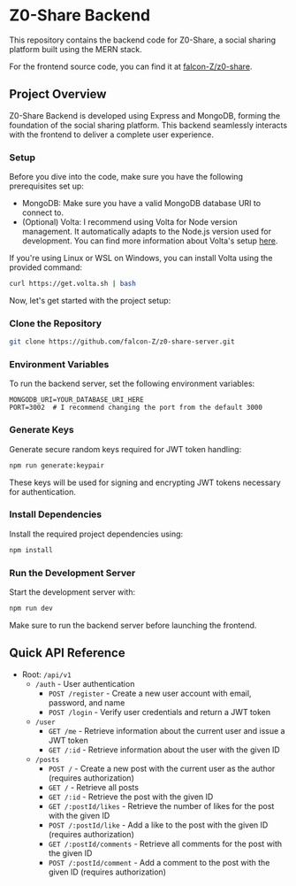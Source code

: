 # Z0-Share Backend

This repository contains the backend code for Z0-Share, a social sharing platform built using the MERN stack.

For the frontend source code, you can find it at [falcon-Z/z0-share](https://github.com/falcon-Z/z0-share).

## Project Overview

Z0-Share Backend is developed using Express and MongoDB, forming the foundation of the social sharing platform. This backend seamlessly interacts with the frontend to deliver a complete user experience.

### Setup

Before you dive into the code, make sure you have the following prerequisites set up:

- MongoDB: Make sure you have a valid MongoDB database URI to connect to.
- (Optional) Volta: I recommend using Volta for Node version management. It automatically adapts to the Node.js version used for development. You can find more information about Volta's setup [here](https://volta.sh).

If you're using Linux or WSL on Windows, you can install Volta using the provided command:

```bash
curl https://get.volta.sh | bash
```

Now, let's get started with the project setup:

### Clone the Repository

```bash
git clone https://github.com/falcon-Z/z0-share-server.git
```

### Environment Variables

To run the backend server, set the following environment variables:

```env
MONGODB_URI=YOUR_DATABASE_URI_HERE
PORT=3002  # I recommend changing the port from the default 3000
```

### Generate Keys

Generate secure random keys required for JWT token handling:

```bash
npm run generate:keypair
```

These keys will be used for signing and encrypting JWT tokens necessary for authentication.

### Install Dependencies

Install the required project dependencies using:

```bash
npm install
```

### Run the Development Server

Start the development server with:

```bash
npm run dev
```

Make sure to run the backend server before launching the frontend.

## Quick API Reference

- Root: `/api/v1`
  - `/auth` - User authentication
    - `POST /register` - Create a new user account with email, password, and name
    - `POST /login` - Verify user credentials and return a JWT token
  - `/user`
    - `GET /me` - Retrieve information about the current user and issue a JWT token
    - `GET /:id` - Retrieve information about the user with the given ID
  - `/posts`
    - `POST /` - Create a new post with the current user as the author (requires authorization)
    - `GET /` - Retrieve all posts
    - `GET /:id` - Retrieve the post with the given ID
    - `GET /:postId/likes` - Retrieve the number of likes for the post with the given ID
    - `POST /:postId/like` - Add a like to the post with the given ID (requires authorization)
    - `GET /:postId/comments` - Retrieve all comments for the post with the given ID
    - `POST /:postId/comment` - Add a comment to the post with the given ID (requires authorization)
